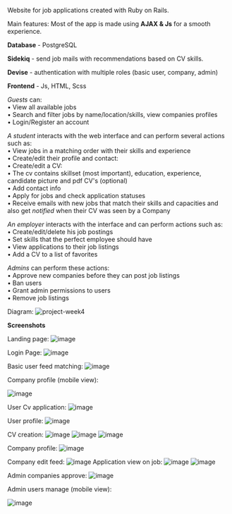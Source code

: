 Website for job applications created with Ruby on Rails.

Main features:
Most of the app is made using **AJAX & Js** for a smooth experience.


**Database** - PostgreSQL


**Sidekiq** - send job mails with recommendations based on CV skills.


**Devise** - authentication with multiple roles (basic user, company, admin)


**Frontend** - Js, HTML, Scss


_Guests_ can:    
• View all available jobs    
• Search and filter jobs by name/location/skills, view companies profiles    
• Login/Register an account    
    
_A student_ interacts with the web interface and can perform several actions such as:        
• View jobs in a matching order with their skills and experience     
• Create/edit their profile and contact:     
• Create/edit a CV:     
  • The cv contains skillset (most important), education, experience, candidate picture and pdf CV's (optional)     
• Add contact info     
• Apply for jobs and check application statuses     
• Receive emails with new jobs that match their skills and capacities and also get _notified_ when their CV was seen by a Company     
   
_An employer_ interacts with the interface and can perform actions such as:    
• Create/edit/delete his job postings     
• Set skills that the perfect employee should have    
• View applications to their job listings     
• Add a CV to a list of favorites     
    
_Admins_ can perform these actions:   
• Approve new companies before they can post job listings     
• Ban users     
• Grant admin permissions to users     
• Remove job listings     


Diagram:
![project-week4](https://github.com/borsadavid/WebApp---Sem3/assets/117517496/6a9b9dbb-b124-414b-af22-f5be9f936acc)


**Screenshots**

Landing page:
![image](https://github.com/borsadavid/WebApp---Sem3/assets/117517496/9bac97a9-f520-48f8-b3a3-30223a7da0c4)


Login Page:
![image](https://github.com/borsadavid/WebApp---Sem3/assets/117517496/7e943ec1-6aec-43ac-b22c-01aedb18ea50)


Basic user feed matching:
![image](https://github.com/borsadavid/WebApp---Sem3/assets/117517496/d8be27fc-596a-438e-bed4-3c4328103768)

Company profile (mobile view):

![image](https://github.com/borsadavid/WebApp---Sem3/assets/117517496/c3566e0b-fc67-4311-9f3a-687c1f2231d0)


User Cv application:
![image](https://github.com/borsadavid/WebApp---Sem3/assets/117517496/b7336313-5a8b-4cf3-94de-0d6dfbccebaa)


User profile:
![image](https://github.com/user-attachments/assets/d44c8d10-5592-45f7-8239-d47c0b5c3aa9)      


CV creation:
![image](https://github.com/borsadavid/WebApp---Sem3/assets/117517496/3a3f7c87-feba-4d82-b04b-dd59694df592)
![image](https://github.com/borsadavid/WebApp---Sem3/assets/117517496/91e91d7c-ab5e-462e-a6df-2a83a13d83e3)
![image](https://github.com/borsadavid/WebApp---Sem3/assets/117517496/7a40cc6c-3ab6-4b8b-8c8e-5186a4bf251a)

Company profile:
![image](https://github.com/borsadavid/WebApp---Sem3/assets/117517496/9691e0a7-7291-46c3-b5d5-e94077118df8)

Company edit feed:
![image](https://github.com/borsadavid/WebApp---Sem3/assets/117517496/0342530e-63d0-4bdc-86af-f58f18425e0e)
Application view on job:
![image](https://github.com/borsadavid/WebApp---Sem3/assets/117517496/16a7ac46-8327-44b5-af09-ca4d0127f787)
![image](https://github.com/borsadavid/WebApp---Sem3/assets/117517496/9a7cf0ae-a8f1-424b-930a-0c688835b244)


Admin companies approve:
![image](https://github.com/borsadavid/WebApp---Sem3/assets/117517496/b56b9717-b10c-4a71-a978-6183547025ad)

Admin users manage (mobile view):

![image](https://github.com/borsadavid/WebApp---Sem3/assets/117517496/f19be32d-cae0-4016-8956-186ff54b6f11)







  

